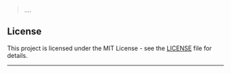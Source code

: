  >....                                                                                                  

## License                                                             

This project is licensed under the MIT License - see the [LICENSE](LICENSE) file for details.

---                                                                
 
